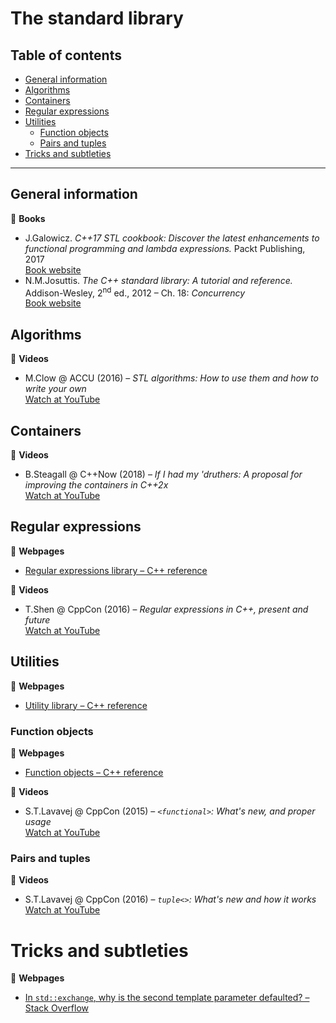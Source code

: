 # The standard library

## Table of contents

* [General information](#general-information)
* [Algorithms](#algorithms)
* [Containers](#containers)
* [Regular expressions]($regular-expressions)
* [Utilities](#utilities)
	* [Function objects](#function-objects)
	* [Pairs and tuples](#pairs-and-tuples)
* [Tricks and subtleties](#tricks-and-subtleties)

---

## General information

:book: **Books**

* J.Galowicz. *C++17 STL cookbook: Discover the latest enhancements to functional programming and lambda expressions.* Packt Publishing, 2017\
[Book website](https://www.packtpub.com/application-development/c17-stl-cookbook)
* N.M.Josuttis. *The C++ standard library: A tutorial and reference.* Addison-Wesley, 2<sup>nd</sup> ed., 2012 &ndash; Ch. 18: *Concurrency*\
[Book website](http://www.cppstdlib.com/)

## Algorithms

:movie_camera: **Videos**

* M.Clow @ ACCU (2016) &ndash; *STL algorithms: How to use them and how to write your own*\
[Watch at YouTube](https://www.youtube.com/watch?v=3nXLxMYXgWs)

## Containers

:movie_camera: **Videos**

* B.Steagall @ C++Now (2018) &ndash; *If I had my 'druthers: A proposal for improving the containers in C++2x*\
[Watch at YouTube](https://www.youtube.com/watch?v=bAE0qteS4Rk)

## Regular expressions

:link: **Webpages**

* [Regular expressions library &ndash; C++ reference](https://en.cppreference.com/w/cpp/regex)

:movie_camera: **Videos**

* T.Shen @ CppCon (2016) &ndash; *Regular expressions in C++, present and future*\
[Watch at YouTube](https://www.youtube.com/watch?v=N_rkHzhXueo)

## Utilities

:link: **Webpages**

* [Utility library &ndash; C++ reference](https://en.cppreference.com/w/cpp/utility)

### Function objects

:link: **Webpages**

* [Function objects &ndash; C++ reference](https://en.cppreference.com/w/cpp/utility/functional)

:movie_camera: **Videos**

* S.T.Lavavej @ CppCon (2015) &ndash; *`<functional>`: What's new, and proper usage*\
[Watch at YouTube](https://www.youtube.com/watch?v=zt7ThwVfap0)

### Pairs and tuples

:movie_camera: **Videos**

* S.T.Lavavej @ CppCon (2016) &ndash; *`tuple<>`: What's new and how it works*\
[Watch at YouTube](https://www.youtube.com/watch?v=JhgWFYfdIho)

# Tricks and subtleties

:link: **Webpages**

* [In `std::exchange`, why is the second template parameter defaulted? &ndash; Stack Overflow](https://stackoverflow.com/questions/34876969/in-stdexchange-why-is-the-second-template-parameter-defaulted)
